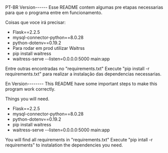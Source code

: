 PT-BR Version------
Esse README contem algumas pre etapas necessarias para que o programa entre em funcionamento.

Coisas que voce irá precisar:

- Flask==2.2.5
- mysql-connector-python==8.0.28
- python-dotenv==0.19.2
- Para rodar em prod utilizar Waitrss
- pip install waitress
- waitress-serve --listen=0.0.0.0:5000 main:app

  
Entre outras encontradas no "requirements.txt"
Execute "pip install -r requirements.txt" para realizar a instalação das dependencias necessarias.

En Version--------
This README have some important steps to make this program work correctly.

Things you will need.

- Flask==2.2.5
- mysql-connector-python==8.0.28
- python-dotenv==0.19.2
- pip install waitress
- waitress-serve --listen=0.0.0.0:5000 main:app

You will find all requirements in "requirements.txt"
Execute "pip intall -r requirements" to instalation the dependencies you need.

